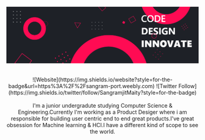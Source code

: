 ![Sangramjit Maity header](https://github.com/Sangramjit/Sangramjit/blob/master/banner.png)
<p align="center">
<br/>![Website](https://img.shields.io/website?style=for-the-badge&url=https%3A%2F%2Fsangram-port.weebly.com)  ![Twitter Follow](https://img.shields.io/twitter/follow/SangramjitMaity?style=for-the-badge)<br/><br/>I'm a junior undergradute studying Computer Science & Engineering.Currently I'm working as a Product Desiger where i am responsible for building user centric end to end great products.I've great obsession for Machine learning & HCI.I have a different kind of scope to see the world.
</p>

